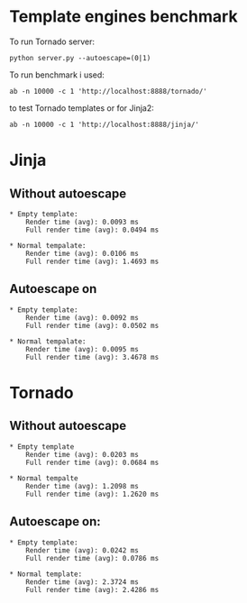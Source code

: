 Template engines benchmark
============================
To run Tornado server:

	python server.py --autoescape=(0|1)

To run benchmark i used: 

	ab -n 10000 -c 1 'http://localhost:8888/tornado/' 

to test Tornado templates or for Jinja2:

	ab -n 10000 -c 1 'http://localhost:8888/jinja/'
	
Jinja 
=====

Without autoescape
------------------

	* Empty template:
		Render time (avg): 0.0093 ms
		Full render time (avg): 0.0494 ms

	* Normal tempalate:
		Render time (avg): 0.0106 ms
		Full render time (avg): 1.4693 ms

Autoescape on
--------------
	* Empty template:
		Render time (avg): 0.0092 ms
		Full render time (avg): 0.0502 ms

	* Normal tempalate:
		Render time (avg): 0.0095 ms
		Full render time (avg): 3.4678 ms
	
	
Tornado
=======

Without autoescape
------------------
	* Empty template
		Render time (avg): 0.0203 ms
		Full render time (avg): 0.0684 ms

	* Normal tempalte
		Render time (avg): 1.2098 ms
		Full render time (avg): 1.2620 ms
		
Autoescape on:
------------------
	* Empty template:
		Render time (avg): 0.0242 ms
		Full render time (avg): 0.0786 ms

	* Normal template:
		Render time (avg): 2.3724 ms
		Full render time (avg): 2.4286 ms
